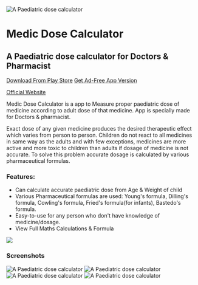 ![A Paediatric dose calculator](docs/img/screenshotsss0.png)

# Medic Dose Calculator
## A Paediatric dose calculator for Doctors & Pharmacist

[Download From Play Store](https://play.google.com/store/apps/details?id=devesh.medic.dose)
[Get Ad-Free App Version](https://play.google.com/store/apps/details?id=devesh.medic.plus)

[Official Website](https://deveshrx.com)


Medic Dose Calculator is a app to Measure proper paediatric dose of medicine according to adult dose of that medicine.
App is specially made for Doctors & pharmacist.

Exact dose of any given medicine produces the desired therapeutic effect which varies from person to person. Children do not react to all medicines in same way as the adults and with few exceptions, medicines are more active and more toxic to children than adults if dosage of  medicine is not accurate. To solve this problem accurate dosage is calculated by various pharmaceutical formulas.

### Features:
* Can calculate accurate paediatric dose from Age & Weight of child
* Various Pharmaceutical formulas are used: Young's formula, Dilling's formula, Cowling's formula, Fried's formula(for infants), Bastedo's formula.
* Easy-to-use for any person who don't have knowledge of medicine/dosage.
* View Full Maths Calculations & Formula 

[<img src="docs/img/google_play_badge.png">](https://play.google.com/store/apps/details?id=devesh.medic.dose)


### Screenshots

![A Paediatric dose calculator](docs/img/screenshotsss1.png)
![A Paediatric dose calculator](docs/img/screenshotsss2.png)
![A Paediatric dose calculator](docs/img/screenshotsss3.png)
![A Paediatric dose calculator](docs/img/screenshotsss4.png)
